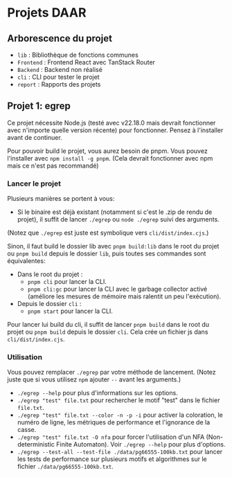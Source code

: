 # Projets DAAR

## Arborescence du projet

- `lib` : Bibliothèque de fonctions communes
- `Frontend` : Frontend React avec TanStack Router
- `Backend` : Backend non réalisé
- `cli` : CLI pour tester le projet
- `report` : Rapports des projets

## Projet 1: egrep

Ce projet nécessite Node.js (testé avec v22.18.0 mais devrait fonctionner avec n'importe quelle version récente) pour fonctionner. Pensez à l'installer avant de continuer.

Pour pouvoir build le projet, vous aurez besoin de pnpm. Vous pouvez l'installer avec `npm install -g pnpm`. (Cela devrait fonctionner avec npm mais ce n'est pas recommandé)

### Lancer le projet

Plusieurs manières se portent à vous:

- Si le binaire est déjà existant (notamment si c'est le .zip de rendu de projet), il suffit de lancer `./egrep` ou `node ./egrep` suivi des arguments.

(Notez que `./egrep` est juste est symbolique vers `cli/dist/index.cjs`.)

Sinon, il faut build le dossier lib avec `pnpm build:lib` dans le root du projet ou `pnpm build` depuis le dossier `lib`, puis toutes ses commandes sont équivalentes:
- Dans le root du projet :
  - `pnpm cli` pour lancer la CLI.
  - `pnpm cli:gc` pour lancer la CLI avec le garbage collector activé (améliore les mesures de mémoire mais ralentit un peu l'exécution).
- Depuis le dossier `cli` :
  - `pnpm start` pour lancer la CLI.

Pour lancer lui build du cli, il suffit de lancer `pnpm build` dans le root du projet ou `pnpm build` depuis le dossier `cli`. Cela crée un fichier js dans `cli/dist/index.cjs`.


### Utilisation

Vous pouvez remplacer `./egrep` par votre méthode de lancement. (Notez juste que si vous utilisez `npm` ajouter `--` avant les arguments.)

- `./egrep --help` pour plus d'informations sur les options.
- `./egrep "test" file.txt` pour rechercher le motif "test" dans le fichier `file.txt`.
- `./egrep "test" file.txt --color -n -p -i` pour activer la coloration, le numéro de ligne, les métriques de performance et l'ignorance de la casse.
- `./egrep "test" file.txt -O nfa` pour forcer l'utilisation d'un NFA (Non-deterministic Finite Automaton). Voir `./egrep --help` pour plus d'options.
- `./egrep --test-all --test-file ./data/pg66555-100kb.txt` pour lancer les tests de performance sur plusieurs motifs et algorithmes sur le fichier `./data/pg66555-100kb.txt`.
